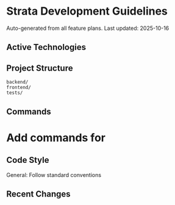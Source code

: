 ﻿# Strata Development Guidelines

Auto-generated from all feature plans. Last updated: 2025-10-16

## Active Technologies


## Project Structure
```
backend/
frontend/
tests/
```

## Commands
# Add commands for 

## Code Style
General: Follow standard conventions

## Recent Changes


<!-- MANUAL ADDITIONS START -->
<!-- MANUAL ADDITIONS END -->
